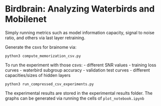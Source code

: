 # Birdbrain: Analyzing Waterbirds and Mobilenet
Simply running metrics such as model information capacity, signal to noise ratio, and others via last layer retraining. 

Generate the csvs for brainome via:
```
python3 compute_memorization_csv.py
```

To run the experiment with those csvs:
    - different SNR values
    - training loss curves
    - waterbird subgroup accuracy
    - validation test curves
    - different capacities/sizes of hidden layers

```
python3 run_compressed_csv_experiments.py
```

The experimental results are stored in the experimental results folder. The graphs can be generated via running the cells of `plot_notebook.ipynb`


